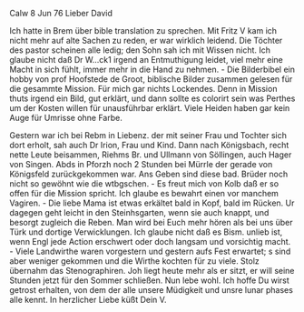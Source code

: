  Calw 8 Jun 76
Lieber David

Ich hatte in Brem über bible translation zu sprechen. Mit Fritz V kam ich nicht mehr auf alte Sachen zu reden, er war wirklich leidend. Die Töchter des pastor scheinen alle ledig; den Sohn sah ich mit Wissen nicht. Ich glaube nicht daß Dr W...ck1 irgend an Entmuthigung leidet, viel mehr eine Macht in sich fühlt, immer mehr in die Hand zu nehmen. - Die Bilderbibel ein hobby von prof Hoofstede de Groot, biblische Bilder zusammen gelesen für die gesammte Mission. Für mich gar nichts Lockendes. Denn in Mission thuts irgend ein Bild, gut erklärt, und dann sollte es colorirt sein was Perthes um der Kosten willen für unausführbar erklärt. Viele Heiden haben gar kein Auge für Umrisse ohne Farbe.

Gestern war ich bei Rebm in Liebenz. der mit seiner Frau und Tochter sich dort erholt, sah auch Dr Irion, Frau und Kind. Dann nach Königsbach, recht nette Leute beisammen, Riehms Br. und Ullmann von Söllingen, auch Hager von Singen. Abds in Pforzh noch 2 Stunden bei Mürrle der gerade von Königsfeld zurückgekommen war. Ans Geben sind diese bad. Brüder noch nicht so gewöhnt wie die wtbgschen. - Es freut mich von Kolb daß er so offen für die Mission spricht. Ich glaube es bewahrt einen vor manchem Vagiren. - Die liebe Mama ist etwas erkältet bald in Kopf, bald im Rücken. Ur dagegen geht leicht in den Steinhsgarten, wenn sie auch knappt, und besorgt zugleich die Reben. Man wird bei Euch mehr hören als bei uns über Türk und dortige Verwicklungen. Ich glaube nicht daß es Bism. unlieb ist, wenn Engl jede Action erschwert oder doch langsam und vorsichtig macht. - Viele Landwirthe waren vorgestern und gestern aufs Fest erwartet; s sind aber weniger gekommen und die Wirthe kochten für zu viele. Stolz übernahm das Stenographiren. Joh liegt heute mehr als er sitzt, er will seine Stunden jetzt für den Sommer schließen. Nun lebe wohl. Ich hoffe Du wirst getrost erhalten, von dem der alle unsere Müdigkeit und unsre lunar phases alle kennt. In herzlicher Liebe küßt
 Dein V.
